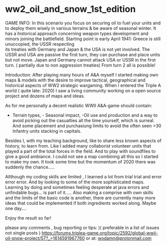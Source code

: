 # ww2_oil_and_snow_1st_edition

GAME INFO: 
In this scenario you focus on securing oil to fuel your units and to deploy them wisely in various terrains & 
be aware of seasonal winter. It has a historical approach concerning weapon types development and minors joining 
the battlefield. Starting point is early April 1941: Greece is still unuccopied, the USSR  respecting  
its treaties with Germany and Japan & the USA is not yet involved. The USSR and USA are passive the first turn, 
they can purchase and place units but not move. Japan and Germany cannot attack USA or USSR in the first turn. 
( partially due to non aggression treaties) From turn 2 all is possible!

Introduction: After playing many hours of A&A myself I started making own maps & models with the desire to improve tactical, 
geographical and historical aspects of WW2 strategic wargaming. When I entered the Triple A world ( quite late: 2020) 
I saw a living community working on a open source project and dozens of maps and ideas.

As for me personally a decent realistic WWII A&A-game should contain: 
- Terrain types, - Seasonal impact, -Oil use and production and a way to avoid picking out the casualties all the time yourself, 
which is surreal. And some placement and purchasiung limits to avoid the often seen >30 Infantry units stacking in capitals.

Besides I, with my teaching background, like to share less known aspects of history, to learn from. 
Like I added many collaborist volunteer units that played a part of the total forces in the field. 
And to play with soundfiles to give a good ambiance. I could not see a map combining all this so I started to make my own. 
It took some time but the momentum of 2020 there was suddenly the chance…..

Allthough my coding skills are limited , I learned a lot from trial trial and error error error. 
And by looking to some of the more sophisticated maps. Learning by doing and sometimes feeling desperate at java errors and unfindable bugs… 
is part of it….. Also making a comprise with own skills and the limits of the basic code is another, 
there are currently many more ideas that could be implemented if both ingredients worked along. Maybe one day…. 

Enjoy the result so far!

please any comments , bug reporting or tips:  )(  preferable in a list of issues not single posts )
https://forums.triplea-game.org/topic/2592/global-wwii-oil-snow-project/57?_=1614591967760
or at:  wodamn@protonmail.com





